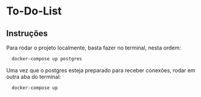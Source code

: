 # To-Do-List

## Instruções

Para rodar o projeto localmente, basta fazer no terminal, nesta ordem:

```bash
  docker-compose up postgres
```

Uma vez que o postgres esteja preparado para receber conexões,
rodar em outra aba do terminal:

```bash
  docker-compose up
```
